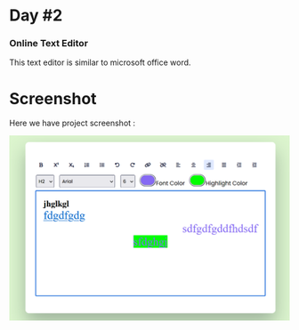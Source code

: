 # Day #2

### Online Text Editor
This text editor is similar to microsoft office word.

# Screenshot
Here we have project screenshot :

![screenshot](screenshot.png)